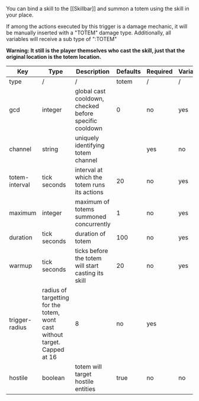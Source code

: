 You can bind a skill to the [[Skillbar]] and summon a totem using the skill in your place.

If among the actions executed by this trigger is a damage mechanic, it will be manually inserted with a "TOTEM" damage type. Additionally, all variables will receive a sub type of ":TOTEM"

**Warning: It still is the player themselves who cast the skill, just that the original location is the totem location.**

| Key | Type | Description | Defaults | Required | Variable |
|-|-|-|-|-|-|
| type | / | / | totem | / | / |
| gcd | integer | global cast cooldown, checked before specific cooldown | 0 | no | yes |
| channel | string | uniquely identifying totem channel | | yes | no |
| totem-interval | tick seconds | interval at which the totem runs its actions | 20 | no | yes |
| maximum | integer | maximum of totems summoned concurrently | 1 | no | yes |
| duration | tick seconds | duration of totem | 100 | no | yes |
| warmup | tick seconds | ticks before the totem will start casting its skill | 20 | no | yes |
| trigger-radius | radius of targetting for the totem, wont cast without target. Capped at 16 | 8 | no | yes |
| hostile | boolean | totem will target hostile entities | true | no | no |